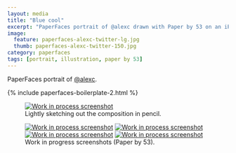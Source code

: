 ```yaml
---
layout: media
title: "Blue cool"
excerpt: "PaperFaces portrait of @alexc drawn with Paper by 53 on an iPad."
image: 
  feature: paperfaces-alexc-twitter-lg.jpg
  thumb: paperfaces-alexc-twitter-150.jpg
category: paperfaces
tags: [portrait, illustration, paper by 53]
---
```


PaperFaces portrait of <a href="http://twitter.com/alexc">@alexc</a>.

{% include paperfaces-boilerplate-2.html %}

<figure>
	<a href="{{ site.url }}/images/paperfaces-alexc-process-1-lg.jpg"><img src="{{ site.url }}/images/paperfaces-alexc-process-1-750.jpg" alt="Work in process screenshot"></a>
	<figcaption>Lightly sketching out the composition in pencil.</figcaption>
</figure>

<figure class="half">
	<a href="{{ site.url }}/images/paperfaces-alexc-process-2-lg.jpg"><img src="{{ site.url }}/images/paperfaces-alexc-process-2-600.jpg" alt="Work in process screenshot"></a>
	<a href="{{ site.url }}/images/paperfaces-alexc-process-3-lg.jpg"><img src="{{ site.url }}/images/paperfaces-alexc-process-3-600.jpg" alt="Work in process screenshot"></a>
	<a href="{{ site.url }}/images/paperfaces-alexc-process-4-lg.jpg"><img src="{{ site.url }}/images/paperfaces-alexc-process-4-600.jpg" alt="Work in process screenshot"></a>
	<a href="{{ site.url }}/images/paperfaces-alexc-process-5-lg.jpg"><img src="{{ site.url }}/images/paperfaces-alexc-process-5-600.jpg" alt="Work in process screenshot"></a>
	<figcaption>Work in progress screenshots (Paper by 53).</figcaption>
</figure>